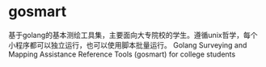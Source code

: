 # gosmart

基于golang的基本测绘工具集，主要面向大专院校的学生。遵循unix哲学，每个小程序都可以独立运行，也可以使用脚本批量运行。
Golang Surveying and Mapping Assistance Reference Tools (gosmart) for college students
